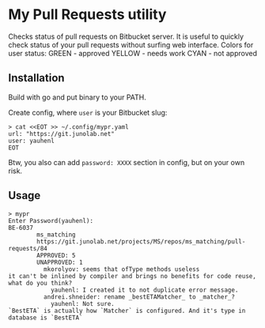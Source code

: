 # My Pull Requests utility

Checks status of pull requests on Bitbucket server.
It is useful to quickly check status of your pull requests without surfing web interface.
Colors for user status:
GREEN - approved
YELLOW - needs work
CYAN - not approved

## Installation

Build with go and  put binary to your PATH.

Create config, where `user` is your Bitbucket slug:
```
> cat <<EOT >> ~/.config/mypr.yaml
url: "https://git.junolab.net"
user: yauhenl
EOT
```

Btw, you also can add `password: XXXX` section in config, but on your own risk.

## Usage

```
> mypr
Enter Password(yauhenl):
BE-6037
        ms_matching
        https://git.junolab.net/projects/MS/repos/ms_matching/pull-requests/84
        APPROVED: 5
        UNAPPROVED: 1
          mkorolyov: seems that ofType methods useless
it can't be inlined by compiler and brings no benefits for code reuse, what do you think?
            yauhenl: I created it to not duplicate error message.
          andrei.shneider: rename _bestETAMatcher_ to _matcher_?
            yauhenl: Not sure.
`BestETA` is actually how `Matcher` is configured. And it's type in database is `BestETA`
```

